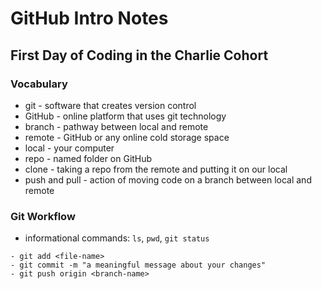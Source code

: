 # GitHub Intro Notes

## First Day of Coding in the Charlie Cohort

### Vocabulary
- git - software that creates version control
- GitHub - online platform that uses git technology
- branch - pathway between local and remote
- remote - GitHub or any online cold storage space
- local - your computer
- repo - named folder on GitHub
- clone - taking a repo from the remote and putting it on our local
- push and pull - action of moving code on a branch between local and remote


### Git Workflow
- informational commands: `ls`, `pwd`, `git status`

```
- git add <file-name>
- git commit -m "a meaningful message about your changes"
- git push origin <branch-name>
```
